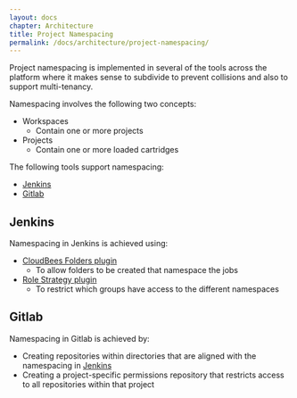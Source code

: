 ```yaml
---
layout: docs
chapter: Architecture
title: Project Namespacing 
permalink: /docs/architecture/project-namespacing/
---
```


Project namespacing is implemented in several of the tools across the platform where it makes sense to subdivide to prevent collisions and also to support multi-tenancy.

Namespacing involves the following two concepts:

* Workspaces
    * Contain one or more projects
* Projects
    * Contain one or more loaded cartridges

The following tools support namespacing:

* [Jenkins](#jenkins)
* [Gitlab](#gitlab)

## Jenkins
Namespacing in Jenkins is achieved using:

* [CloudBees Folders plugin](https://wiki.jenkins-ci.org/display/JENKINS/CloudBees+Folders+Plugin)
    * To allow folders to be created that namespace the jobs
* [Role Strategy plugin](https://wiki.jenkins-ci.org/display/JENKINS/Role+Strategy+Plugin)
    * To restrict which groups have access to the different namespaces

## Gitlab
Namespacing in Gitlab is achieved by:

* Creating repositories within directories that are aligned with the namespacing in [Jenkins](#jenkins)
* Creating a project-specific permissions repository that restricts access to all repositories within that project

